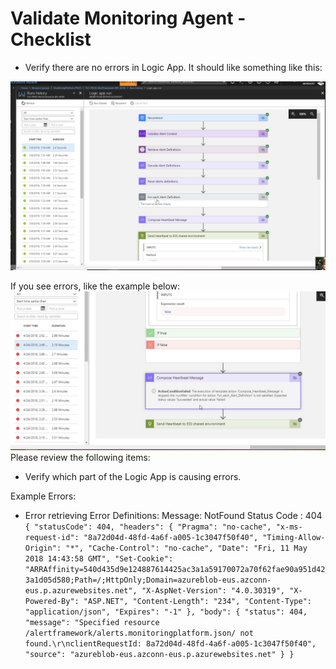 # Validate Monitoring Agent - Checklist

- Verify there are no errors in Logic App. It should like something like this:

![Screen Shot 2018-05-09 at 11.56.31 AM.png](.attachments/Screen%20Shot%202018-05-09%20at%2011.56.31%20AM-eeb57a98-339e-4d2b-8b71-fe863dc456fa.png)

If you see errors, like the example below:
![Screen Shot 2018-04-24 at 5.01.38 PM.png](.attachments/Screen%20Shot%202018-04-24%20at%205.01.38%20PM-b6345553-b8c7-4965-9751-8995fd5271e5.png)
Please review the following items:
- Verify which part of the Logic App is causing errors.

Example Errors:
- Error retrieving Error Definitions:
Message: NotFound
Status Code : 404
`{
    "statusCode": 404,
    "headers": {
        "Pragma": "no-cache",
        "x-ms-request-id": "8a72d04d-48fd-4a6f-a005-1c3047f50f40",
        "Timing-Allow-Origin": "*",
        "Cache-Control": "no-cache",
        "Date": "Fri, 11 May 2018 14:43:58 GMT",
        "Set-Cookie": "ARRAffinity=540d435d9e124887614425ac3a1a59170072a70f62fae90a951d423a1d05d580;Path=/;HttpOnly;Domain=azureblob-eus.azconn-eus.p.azurewebsites.net",
        "X-AspNet-Version": "4.0.30319",
        "X-Powered-By": "ASP.NET",
        "Content-Length": "234",
        "Content-Type": "application/json",
        "Expires": "-1"
    },
    "body": {
        "status": 404,
        "message": "Specified resource /alertframework/alerts.monitoringplatform.json/ not found.\r\nclientRequestId: 8a72d04d-48fd-4a6f-a005-1c3047f50f40",
        "source": "azureblob-eus.azconn-eus.p.azurewebsites.net"
    }
}`

